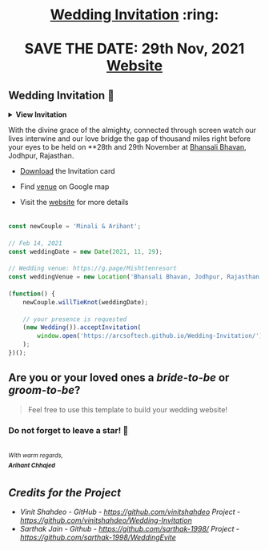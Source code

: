 
<h1 align="center"><a href="https://arcsoftech.github.io/Wedding-Invitation//assets/WeddingInvite.pdf">Wedding Invitation</a> :ring: <br> <br> SAVE THE DATE: 29th Nov, 2021 <br> <a href="https://arcsoftech.github.io/Wedding-Invitation/">Website</a></h1>



## Wedding Invitation :ring:

<details>
  <summary><strong>View Invitation</strong></summary>
  <a href="https://arcsoftech.github.io/Wedding-Invitation/"><img src="./assets/img/2.png" /></a>
</details>

With the divine grace of the almighty,
         connected through screen watch our lives interwine and our love bridge the gap of thousand miles right before your eyes to be held on **28th and 29th November at [Bhansali Bhavan](https://goo.gl/maps/dYXaRmk8PyXyr2au6),  Jodhpur, Rajasthan.

- [Download](https://arcsoftech.github.io/Wedding-Invitation//assets/WeddingInvite.pdf) the Invitation card

- Find [venue](https://goo.gl/maps/dYXaRmk8PyXyr2au6) on Google map

- Visit the [website](https://arcsoftech.github.io/Wedding-Invitation/) for more details


```js

const newCouple = 'Minali & Arihant';

// Feb 14, 2021
const weddingDate = new Date(2021, 11, 29);

// Wedding venue: https://g.page/Mishttenresort
const weddingVenue = new Location('Bhansali Bhavan, Jodhpur, Rajasthan');

(function() {
    newCouple.willTieKnot(weddingDate);

    // your presence is requested
    (new Wedding()).acceptInvitation(
        window.open('https://arcsoftech.github.io/Wedding-Invitation/')
    );
})();


```
## Are you or your loved ones a *bride-to-be* or *groom-to-be*? 
> Feel free to use this template to build your wedding website!

### Do not forget to leave a star! :hugs:

<br><sup><i>With warm regards,<br>
**Arihant Chhajed**<i></sup><br>

## Credits for the Project 

* Vinit Shahdeo - GitHub - https://github.com/vinitshahdeo  Project - https://github.com/vinitshahdeo/Wedding-Invitation
* Sarthak Jain - Github - https://github.com/sarthak-1998/  Project - https://github.com/sarthak-1998/WeddingEvite